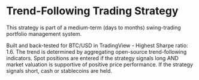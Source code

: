 # Trend-Following Trading Strategy

This strategy is part of a medium-term (days to months) swing-trading portfolio management system.

Built and back-tested for BTC/USD in TradingView - Highest Sharpe ratio: 1.6. 
The trend is determined by aggregating open-source trend-following indicators. 
Spot positions are entered if the strategy signals long AND market valuation is supportive of positive price performance.
If the strategy signals short, cash or stablecoins are held. 
